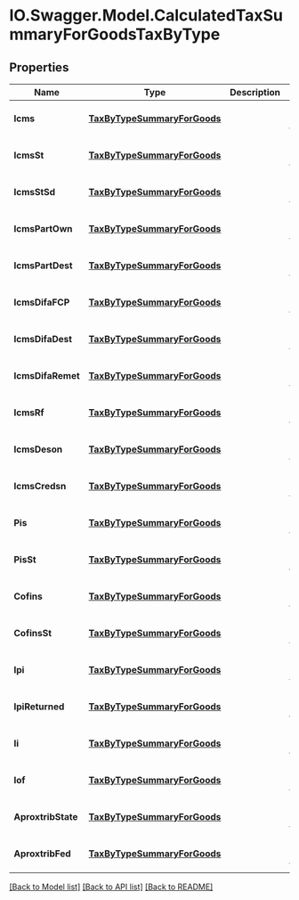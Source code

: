 # IO.Swagger.Model.CalculatedTaxSummaryForGoodsTaxByType
## Properties

Name | Type | Description | Notes
------------ | ------------- | ------------- | -------------
**Icms** | [**TaxByTypeSummaryForGoods**](TaxByTypeSummaryForGoods.md) |  | [optional] [default to null]
**IcmsSt** | [**TaxByTypeSummaryForGoods**](TaxByTypeSummaryForGoods.md) |  | [optional] [default to null]
**IcmsStSd** | [**TaxByTypeSummaryForGoods**](TaxByTypeSummaryForGoods.md) |  | [optional] [default to null]
**IcmsPartOwn** | [**TaxByTypeSummaryForGoods**](TaxByTypeSummaryForGoods.md) |  | [optional] [default to null]
**IcmsPartDest** | [**TaxByTypeSummaryForGoods**](TaxByTypeSummaryForGoods.md) |  | [optional] [default to null]
**IcmsDifaFCP** | [**TaxByTypeSummaryForGoods**](TaxByTypeSummaryForGoods.md) |  | [optional] [default to null]
**IcmsDifaDest** | [**TaxByTypeSummaryForGoods**](TaxByTypeSummaryForGoods.md) |  | [optional] [default to null]
**IcmsDifaRemet** | [**TaxByTypeSummaryForGoods**](TaxByTypeSummaryForGoods.md) |  | [optional] [default to null]
**IcmsRf** | [**TaxByTypeSummaryForGoods**](TaxByTypeSummaryForGoods.md) |  | [optional] [default to null]
**IcmsDeson** | [**TaxByTypeSummaryForGoods**](TaxByTypeSummaryForGoods.md) |  | [optional] [default to null]
**IcmsCredsn** | [**TaxByTypeSummaryForGoods**](TaxByTypeSummaryForGoods.md) |  | [optional] [default to null]
**Pis** | [**TaxByTypeSummaryForGoods**](TaxByTypeSummaryForGoods.md) |  | [optional] [default to null]
**PisSt** | [**TaxByTypeSummaryForGoods**](TaxByTypeSummaryForGoods.md) |  | [optional] [default to null]
**Cofins** | [**TaxByTypeSummaryForGoods**](TaxByTypeSummaryForGoods.md) |  | [optional] [default to null]
**CofinsSt** | [**TaxByTypeSummaryForGoods**](TaxByTypeSummaryForGoods.md) |  | [optional] [default to null]
**Ipi** | [**TaxByTypeSummaryForGoods**](TaxByTypeSummaryForGoods.md) |  | [optional] [default to null]
**IpiReturned** | [**TaxByTypeSummaryForGoods**](TaxByTypeSummaryForGoods.md) |  | [optional] [default to null]
**Ii** | [**TaxByTypeSummaryForGoods**](TaxByTypeSummaryForGoods.md) |  | [optional] [default to null]
**Iof** | [**TaxByTypeSummaryForGoods**](TaxByTypeSummaryForGoods.md) |  | [optional] [default to null]
**AproxtribState** | [**TaxByTypeSummaryForGoods**](TaxByTypeSummaryForGoods.md) |  | [optional] [default to null]
**AproxtribFed** | [**TaxByTypeSummaryForGoods**](TaxByTypeSummaryForGoods.md) |  | [optional] [default to null]

[[Back to Model list]](../README.md#documentation-for-models) [[Back to API list]](../README.md#documentation-for-api-endpoints) [[Back to README]](../README.md)

